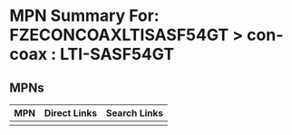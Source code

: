 



# MPN Summary For: FZECONCOAXLTISASF54GT > con-coax : LTI-SASF54GT

## MPNs
  

|MPN|Direct Links|Search Links|
| :--- | :--- | :--- |
||||
